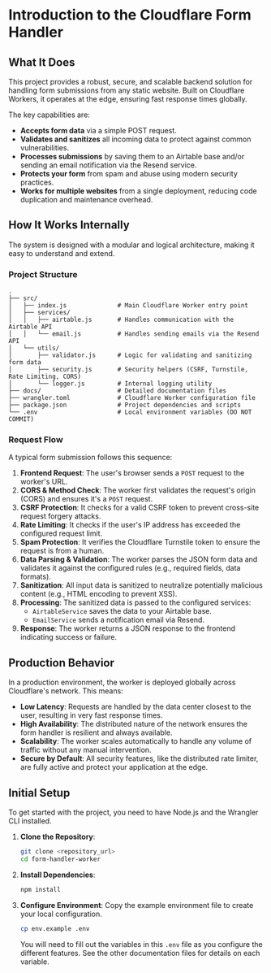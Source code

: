 # Introduction to the Cloudflare Form Handler

## What It Does

This project provides a robust, secure, and scalable backend solution for handling form submissions from any static website. Built on Cloudflare Workers, it operates at the edge, ensuring fast response times globally.

The key capabilities are:
- **Accepts form data** via a simple POST request.
- **Validates and sanitizes** all incoming data to protect against common vulnerabilities.
- **Processes submissions** by saving them to an Airtable base and/or sending an email notification via the Resend service.
- **Protects your form** from spam and abuse using modern security practices.
- **Works for multiple websites** from a single deployment, reducing code duplication and maintenance overhead.

## How It Works Internally

The system is designed with a modular and logical architecture, making it easy to understand and extend.

### Project Structure

```
.
├── src/
│   ├── index.js              # Main Cloudflare Worker entry point
│   ├── services/
│   │   ├── airtable.js       # Handles communication with the Airtable API
│   │   └── email.js          # Handles sending emails via the Resend API
│   └── utils/
│       ├── validator.js      # Logic for validating and sanitizing form data
│       ├── security.js       # Security helpers (CSRF, Turnstile, Rate Limiting, CORS)
│       └── logger.js         # Internal logging utility
├── docs/                     # Detailed documentation files
├── wrangler.toml             # Cloudflare Worker configuration file
├── package.json              # Project dependencies and scripts
└── .env                      # Local environment variables (DO NOT COMMIT)
```

### Request Flow

A typical form submission follows this sequence:

1.  **Frontend Request**: The user's browser sends a `POST` request to the worker's URL.
2.  **CORS & Method Check**: The worker first validates the request's origin (CORS) and ensures it's a `POST` request.
3.  **CSRF Protection**: It checks for a valid CSRF token to prevent cross-site request forgery attacks.
4.  **Rate Limiting**: It checks if the user's IP address has exceeded the configured request limit.
5.  **Spam Protection**: It verifies the Cloudflare Turnstile token to ensure the request is from a human.
6.  **Data Parsing & Validation**: The worker parses the JSON form data and validates it against the configured rules (e.g., required fields, data formats).
7.  **Sanitization**: All input data is sanitized to neutralize potentially malicious content (e.g., HTML encoding to prevent XSS).
8.  **Processing**: The sanitized data is passed to the configured services:
    *   `AirtableService` saves the data to your Airtable base.
    *   `EmailService` sends a notification email via Resend.
9.  **Response**: The worker returns a JSON response to the frontend indicating success or failure.

## Production Behavior

In a production environment, the worker is deployed globally across Cloudflare's network. This means:
- **Low Latency**: Requests are handled by the data center closest to the user, resulting in very fast response times.
- **High Availability**: The distributed nature of the network ensures the form handler is resilient and always available.
- **Scalability**: The worker scales automatically to handle any volume of traffic without any manual intervention.
- **Secure by Default**: All security features, like the distributed rate limiter, are fully active and protect your application at the edge.

## Initial Setup

To get started with the project, you need to have Node.js and the Wrangler CLI installed.

1.  **Clone the Repository**:
    ```bash
    git clone <repository_url>
    cd form-handler-worker
    ```

2.  **Install Dependencies**:
    ```bash
    npm install
    ```

3.  **Configure Environment**:
    Copy the example environment file to create your local configuration.
    ```bash
    cp env.example .env
    ```
    You will need to fill out the variables in this `.env` file as you configure the different features. See the other documentation files for details on each variable.
